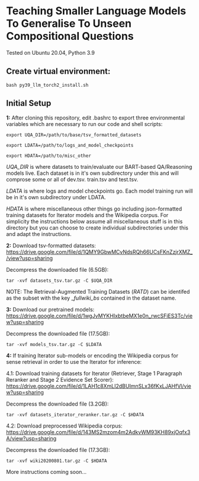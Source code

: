 # Teaching Smaller Language Models To Generalise To Unseen Compositional Questions


Tested on Ubuntu 20.04, Python 3.9

## Create virtual environment:

    bash py39_llm_torch2_install.sh

## Initial Setup

**1:** After cloning this repository, edit .bashrc to export three environmental variables which are necessary to run our code and shell scripts:

    export UQA_DIR=/path/to/base/tsv_formatted_datasets

    export LDATA=/path/to/logs_and_model_checkpoints

    export HDATA=/path/to/misc_other

_UQA_DIR_ is where datasets to train/evaluate our BART-based QA/Reasoning models live. Each dataset is in it's own subdirectory under this and will comprose some or all of dev.tsv. train.tsv and test.tsv.

_LDATA_ is where logs and model checkpoints go. Each model training run will be in it's own subdirectory under LDATA.

_HDATA_ is where miscellaneous other things go including json-formatted training datasets for Iterator models and the Wikipedia corpus. For simplicity the instructions below assume all miscellaneous stuff is in this directory but you can choose to create individual subdirectories under this and adapt the instructions.

 
**2:** Download tsv-formatted datasets: https://drive.google.com/file/d/1QMY9GbwMCvNdsRQh66UCsFKnZzjrXMZ_/view?usp=sharing

Decompress the downloaded file (6.5GB):

    tar -xvf datasets_tsv.tar.gz -C $UQA_DIR

NOTE: The Retrieval-Augmented Training Datasets (_RATD_) can be identifed as the subset with the key __fullwiki_bs_ contained in the dataset name.


**3:** Download our pretrained models: https://drive.google.com/file/d/1wgJvMYKHIxbtbeMX1e0n_rwcSFiES3Tc/view?usp=sharing

Decompress the downloaded file (17.5GB):

    tar -xvf models_tsv.tar.gz -C $LDATA


**4:** If training Iterator sub-models or encoding the Wikipedia corpus for sense retrieval in order to use the Iterator for inference:

4.1: Download training datasets for Iterator (Retriever, Stage 1 Paragraph Reranker and Stage 2 Evidence Set Scorer): https://drive.google.com/file/d/1LAH1c8XmLI2dBUImnSLx36fKxLJAHfVl/view?usp=sharing

Decompress the downloaded file (3.2GB):

    tar -xvf datasets_iterator_reranker.tar.gz -C $HDATA


4.2: Download preprocessed Wikipedia corpus: https://drive.google.com/file/d/143MS2mzom4m2AdkvWM93KH89xjOqfx3A/view?usp=sharing

Decompress the downloaded file (17.3GB):

    tar -xvf wiki20200801.tar.gz -C $HDATA

 
 
More instructions coming soon...
